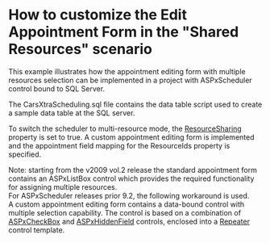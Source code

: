 # How to customize the Edit Appointment Form in the "Shared Resources" scenario


<p>This example illustrates how the appointment editing form with multiple resources selection can be implemented in a project with ASPxScheduler control bound to SQL Server.</p><p>The CarsXtraScheduling.sql file contains the data table script used to create a sample data table at the SQL server.</p><p>To switch the scheduler to multi-resource mode, the <a href="https://documentation.devexpress.com/AspNet/3813/ASP-NET-WebForms-Controls/Scheduler/Concepts/Resources/Assigning-Appointments-to-Resources">ResourceSharing</a> property is set to true. A custom appointment editing form is implemented and the appointment field mapping for the ResourceIds property is specified.</p><p>Note: starting from the v2009 vol.2 release the standard appointment form contains an ASPxListBox control which provides the required functionality for assigning multiple resources. <br />
For ASPxScheduler releases prior 9.2, the following workaround is used.<br />
A custom appointment editing form contains a data-bound control with multiple selection capability. The control is based on a combination of <a href="http://documentation.devexpress.com/#AspNet/clsDevExpressWebASPxEditorsASPxCheckBoxtopic">ASPxCheckBox</a> and <a href="http://documentation.devexpress.com/#AspNet/clsDevExpressWebASPxHiddenFieldASPxHiddenFieldtopic">ASPxHiddenField</a> controls, enclosed into a <a href="http://msdn.microsoft.com/en-us/library/system.web.ui.webcontrols.repeater.aspx">Repeater</a> control template.</p>

<br/>


